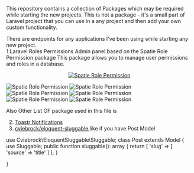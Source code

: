 This repository contains a collection of Packages which may be required while starting the new projects.
This is not a package - it's a small part of Laravel project that you can use in a any project and then add your own custom functionality.

There are endpoints for any applications I've been using while starting any new project.
<br>
1.Laravel Roles Permissions Admin panel based on the Spatie Role Permission package
This package allows you to manage user permissions and roles in a database.

<p align="center">
<a href="https://spatie.be/docs/laravel-permission/v5/introduction"><img src="https://raw.githubusercontent.com/spatie/laravel-permission/main/art/socialcard.png" alt="Spatie Role Permission"></a>

</p>
<img src="http://rolepermission.herokuapp.com/githubimage/role_list.jpg" alt="Spatie Role Permission">
<img src="http://rolepermission.herokuapp.com/githubimage/role_create.jpg" alt="Spatie Role Permission">
<img src="http://rolepermission.herokuapp.com/githubimage/role_edit.jpg" alt="Spatie Role Permission">
<img src="http://rolepermission.herokuapp.com/githubimage/user_list.jpg" alt="Spatie Role Permission">
<img src="http://rolepermission.herokuapp.com/githubimage/user_create.jpg" alt="Spatie Role Permission">
<img src="http://rolepermission.herokuapp.com/githubimage/user_edit.jpg" alt="Spatie Role Permission">

Also Other List OF package used in this file is

2. <a href="https://github.com/yoeunes/toastr">Toastr Notifications </a>
3. <a href="https://github.com/cviebrock/eloquent-sluggable">cviebrock/eloquent-sluggable </a>
   like if you have Post Model

<p>
use Cviebrock\EloquentSluggable\Sluggable;
class Post extends Model
{
use Sluggable;
    public function sluggable(): array
    {
        return [
            'slug' => [
                'source' => 'title'
            ]
        ];
    }

}

</p>
